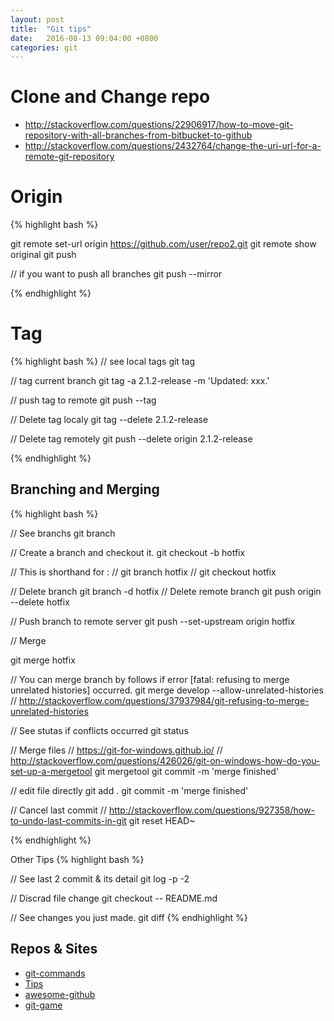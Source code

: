 ```yaml
---
layout: post
title:  "Git tips"
date:   2016-08-13 09:04:00 +0800
categories: git
---
```

# Clone and Change repo
* http://stackoverflow.com/questions/22906917/how-to-move-git-repository-with-all-branches-from-bitbucket-to-github
* http://stackoverflow.com/questions/2432764/change-the-uri-url-for-a-remote-git-repository


# Origin
{% highlight bash %}

git remote set-url origin https://github.com/user/repo2.git
git remote show original
git push

// if you want to push all branches
git push --mirror

{% endhighlight %}


# Tag
{% highlight bash %}
// see local tags
git tag

// tag current branch
git tag -a 2.1.2-release -m 'Updated: xxx.'

// push tag to remote
git push --tag


// Delete tag localy
git tag --delete 2.1.2-release


// Delete tag remotely
git push --delete origin 2.1.2-release

{% endhighlight %}

## Branching and Merging
{% highlight bash %}

// See branchs
git branch


// Create a branch and checkout it.
git checkout -b hotfix

// This is shorthand for :
// git branch hotfix
// git checkout hotfix


// Delete branch
git branch -d hotfix
// Delete remote branch
git push origin --delete hotfix


// Push branch to remote server
git push --set-upstream origin hotfix



// Merge

git merge hotfix

// You can merge branch by follows if error [fatal: refusing to merge unrelated histories] occurred.
git merge develop --allow-unrelated-histories
// http://stackoverflow.com/questions/37937984/git-refusing-to-merge-unrelated-histories

// See stutas if conflicts occurred
git status


// Merge files
// https://git-for-windows.github.io/
// http://stackoverflow.com/questions/426026/git-on-windows-how-do-you-set-up-a-mergetool
git mergetool
git commit -m 'merge finished'

// edit file directly
git add .
git commit -m 'merge finished'

// Cancel last commit
// http://stackoverflow.com/questions/927358/how-to-undo-last-commits-in-git
git reset HEAD~


{% endhighlight %}

Other Tips
{% highlight bash %}

// See last 2 commit & its detail
git log -p -2


// Discrad file change
git checkout -- README.md


// See changes you just made.
git diff
{% endhighlight %}

## Repos & Sites
* [git-commands](https://trello.com/b/qvYlSdKT/git-commands)
* [Tips](https://github.com/git-tips/tips)
* [awesome-github](https://github.com/AntBranch/awesome-github)
* [git-game](https://github.com/git-game/git-game)
